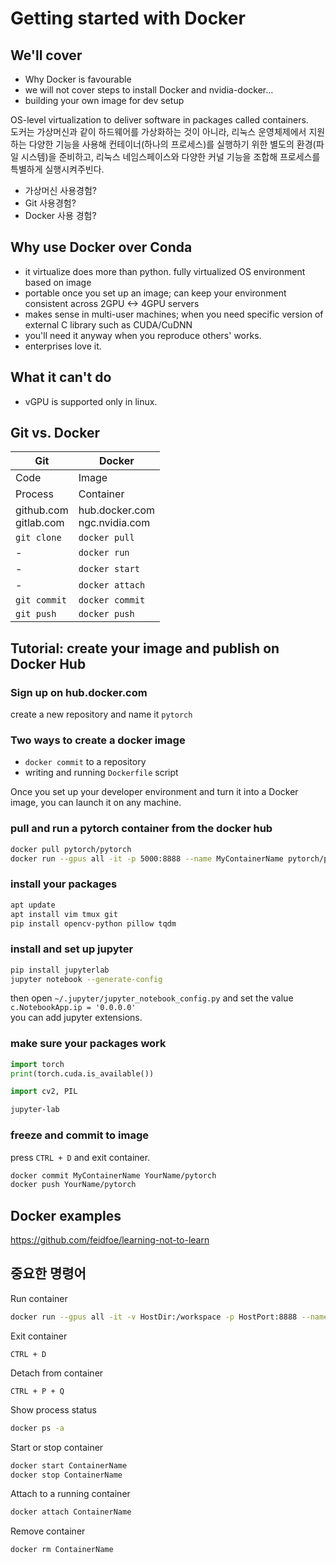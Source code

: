 # Getting started with Docker

## We'll cover

- Why Docker is favourable
- we will not cover steps to install Docker and nvidia-docker...
- building your own image for dev setup

OS-level virtualization to deliver software in packages called containers.  
도커는 가상머신과 같이 하드웨어를 가상화하는 것이 아니라, 리눅스 운영체제에서 지원하는 다양한 기능을 사용해 컨테이너(하나의 프로세스)를 실행하기 위한 별도의 환경(파일 시스템)을 준비하고, 리눅스 네임스페이스와 다양한 커널 기능을 조합해 프로세스를 특별하게 실행시켜주빈다.

- 가상머신 사용경험?
- Git 사용경험?
- Docker 사용 경험?

## Why use Docker over Conda

- it virtualize does more than python. fully virtualized OS environment based on image
- portable once you set up an image; can keep your environment consistent across 2GPU <-> 4GPU servers
- makes sense in multi-user machines; when you need specific version of external C library such as CUDA/CuDNN
- you'll need it anyway when you reproduce others' works.
- enterprises love it.

## What it can't do

- vGPU is supported only in linux.

## Git vs. Docker

| Git | Docker |
|-----|--------|
|Code|Image|
|Process|Container|
|github.com<br>gitlab.com|hub.docker.com<br>ngc.nvidia.com|
|`git clone`|`docker pull`|
|-|`docker run`|
|-|`docker start`|
|-|`docker attach`|
|`git commit`|`docker commit`|
|`git push`|`docker push`|

## Tutorial: create your image and publish on Docker Hub

### Sign up on hub.docker.com

create a new repository and name it `pytorch`

### Two ways to create a docker image

- `docker commit` to a repository
- writing and running `Dockerfile` script

Once you set up your developer environment and turn it into a Docker image, you can launch it on any machine.

### pull and run a pytorch container from the docker hub

```bash
docker pull pytorch/pytorch
docker run --gpus all -it -p 5000:8888 --name MyContainerName pytorch/pytorch
```

### install your packages

```bash
apt update
apt install vim tmux git
pip install opencv-python pillow tqdm
```

### install and set up jupyter

```bash
pip install jupyterlab
jupyter notebook --generate-config
```

then open `~/.jupyter/jupyter_notebook_config.py` and set the value `c.NotebookApp.ip = '0.0.0.0'`  
you can add jupyter extensions.

### make sure your packages work

```python
import torch
print(torch.cuda.is_available())
```

```python
import cv2, PIL
```

```bash
jupyter-lab
```

### freeze and commit to image

press `CTRL + D` and exit container.

```bash
docker commit MyContainerName YourName/pytorch
docker push YourName/pytorch
```

## Docker examples

<https://github.com/feidfoe/learning-not-to-learn>

## 중요한 명령어

Run container

```bash
docker run --gpus all -it -v HostDir:/workspace -p HostPort:8888 --name ContainerName pytorch/pytorch
```

Exit container

`CTRL + D`

Detach from container

`CTRL + P + Q`

Show process status

```bash
docker ps -a
```

Start or stop container

```bash
docker start ContainerName
docker stop ContainerName
```

Attach to a running container

```bash
docker attach ContainerName
```

Remove container

```bash
docker rm ContainerName
```
